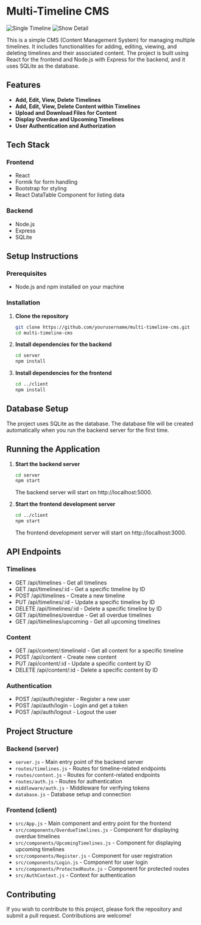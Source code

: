 # Multi-Timeline CMS

![Single Timeline](https://mzn0.dev/screencapture-localhost-3000-2024-07-20-19_22_23%20(1).png)
![Show Detail](https://mzn0.dev/screencapture-localhost-3000-2024-07-20-19_22_54.png)

This is a simple CMS (Content Management System) for managing multiple timelines. It includes functionalities for adding, editing, viewing, and deleting timelines and their associated content. The project is built using React for the frontend and Node.js with Express for the backend, and it uses SQLite as the database.

## Features

- **Add, Edit, View, Delete Timelines**
- **Add, Edit, View, Delete Content within Timelines**
- **Upload and Download Files for Content**
- **Display Overdue and Upcoming Timelines**
- **User Authentication and Authorization**

## Tech Stack

### Frontend

- React
- Formik for form handling
- Bootstrap for styling
- React DataTable Component for listing data

### Backend

- Node.js
- Express
- SQLite

## Setup Instructions

### Prerequisites

- Node.js and npm installed on your machine

### Installation

1. **Clone the repository**

   ```bash
   git clone https://github.com/yourusername/multi-timeline-cms.git
   cd multi-timeline-cms
   ```

2. **Install dependencies for the backend**

   ```bash
   cd server
   npm install
   ```

3. **Install dependencies for the frontend**

   ```bash
   cd ../client
   npm install
   ```

## Database Setup

The project uses SQLite as the database. The database file will be created automatically when you run the backend server for the first time.

## Running the Application

1. **Start the backend server**

   ```bash
   cd server
   npm start
   ```

   The backend server will start on http://localhost:5000.

2. **Start the frontend development server**

   ```bash
   cd ../client
   npm start
   ```

   The frontend development server will start on http://localhost:3000.

## API Endpoints

### Timelines
- GET /api/timelines - Get all timelines
- GET /api/timelines/:id - Get a specific timeline by ID
- POST /api/timelines - Create a new timeline
- PUT /api/timelines/:id - Update a specific timeline by ID
- DELETE /api/timelines/:id - Delete a specific timeline by ID
- GET /api/timelines/overdue - Get all overdue timelines
- GET /api/timelines/upcoming - Get all upcoming timelines

### Content

- GET /api/content/:timelineId - Get all content for a specific timeline
- POST /api/content - Create new content
- PUT /api/content/:id - Update a specific content by ID
- DELETE /api/content/:id - Delete a specific content by ID

### Authentication

- POST /api/auth/register - Register a new user
- POST /api/auth/login - Login and get a token
- POST /api/auth/logout - Logout the user

## Project Structure

### Backend (server)
- `server.js` - Main entry point of the backend server
- `routes/timelines.js` - Routes for timeline-related endpoints
- `routes/content.js` - Routes for content-related endpoints
- `routes/auth.js` - Routes for authentication
- `middleware/auth.js` - Middleware for verifying tokens
- `database.js` - Database setup and connection

### Frontend (client)

- `src/App.js` - Main component and entry point for the frontend
- `src/components/OverdueTimelines.js` - Component for displaying overdue timelines
- `src/components/UpcomingTimelines.js` - Component for displaying upcoming timelines
- `src/components/Register.js` - Component for user registration
- `src/components/Login.js` - Component for user login
- `src/components/ProtectedRoute.js` - Component for protected routes
- `src/AuthContext.js` - Context for authentication

## Contributing

If you wish to contribute to this project, please fork the repository and submit a pull request. Contributions are welcome!
